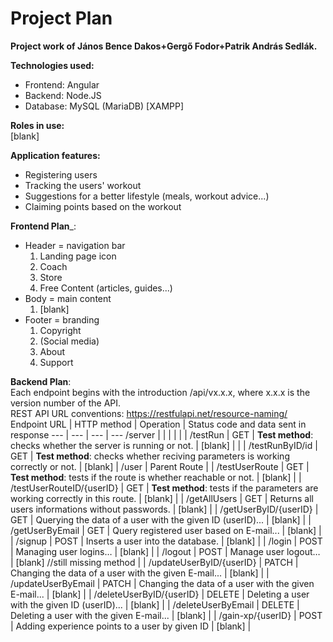 # Project Plan
__Project work of János Bence Dakos+Gergő Fodor+Patrik András Sedlák.__

__Technologies used:__
- Frontend: Angular
- Backend: Node.JS
- Database: MySQL (MariaDB) [XAMPP]

__Roles in use:__  
[blank]

__Application features:__  
 - Registering users
 - Tracking the users' workout
 - Suggestions for a better lifestyle (meals, workout advice...)
 - Claiming points based on the workout

__Frontend Plan___:  
 - Header = navigation bar
   1. Landing page icon
   2. Coach
   3. Store
   4. Free Content (articles, guides...)
 - Body = main content
   1. [blank]
 - Footer = branding
   1. Copyright
   2. (Social media)
   3. About
   4. Support 

__Backend Plan__:  
Each endpoint begins with the introduction /api/vx.x.x, where x.x.x is the version number of the API.  
REST API URL conventions: https://restfulapi.net/resource-naming/
 Endpoint URL | HTTP method | Operation | Status code and data sent in response 
--- | --- | --- | --- 
/server | | | |
| | /testRun | GET | __Test method__: checks whether the server is running or not. | [blank] |
| | /testRunByID/id | GET | __Test method__: checks whether reciving parameters is working correctly or not. | [blank] |
 /user | Parent Route |
| /testUserRoute | GET | __Test method__: tests if the route is whether reachable or not. | [blank] |
| /testUserRouteID/{userID} | GET | __Test method__: tests if the parameters are working correctly in this route. | [blank] |
| /getAllUsers | GET | Returns all users informations without passwords. | [blank] |
| /getUserByID/{userID} | GET | Querying the data of a user with the given ID (userID)... | [blank] |
| /getUserByEmail | GET | Query registered user based on E-mail... | [blank] |
| /signup | POST | Inserts a user into the database. | [blank] |
| /login | POST | Managing user logins… | [blank] |
| /logout | POST | Manage user logout… | [blank] //still missing method |
| /updateUserByID/{userID} | PATCH | Changing the data of a user with the given E-mail... | [blank] |
| /updateUserByEmail | PATCH | Changing the data of a user with the given E-mail... | [blank] |
| /deleteUserByID/{userID} | DELETE | Deleting a user with the given ID (userID)... | [blank] |
| /deleteUserByEmail | DELETE | Deleting a user with the given E-mail... | [blank] |
| /gain-xp/{userID} | POST | Adding experience points to a user by given ID | [blank] |
 
